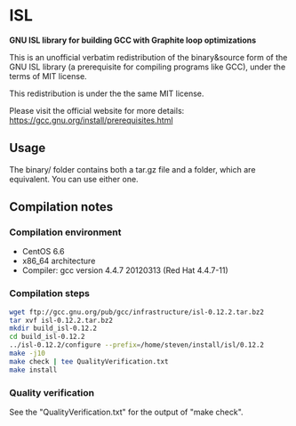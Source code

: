 # ISL
**GNU ISL library for building GCC with Graphite loop optimizations**

This is an unofficial verbatim redistribution of the binary&source form of the GNU ISL library (a prerequisite for compiling programs like GCC), under the terms of MIT license.

This redistribution is under the the same MIT license.

Please visit the official website for more details: https://gcc.gnu.org/install/prerequisites.html

## Usage
The binary/ folder contains both a tar.gz file and a folder, which are equivalent. You can use either one.

## Compilation notes
### Compilation environment
* CentOS 6.6
* x86_64 architecture
* Compiler: gcc version 4.4.7 20120313 (Red Hat 4.4.7-11)

### Compilation steps
```bash
wget ftp://gcc.gnu.org/pub/gcc/infrastructure/isl-0.12.2.tar.bz2
tar xvf isl-0.12.2.tar.bz2
mkdir build_isl-0.12.2
cd build_isl-0.12.2
../isl-0.12.2/configure --prefix=/home/steven/install/isl/0.12.2
make -j10
make check | tee QualityVerification.txt
make install
```
### Quality verification
See the "QualityVerification.txt" for the output of "make check".
